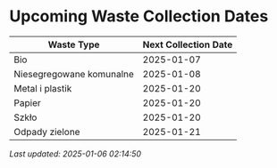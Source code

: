 # Upcoming Waste Collection Dates

| Waste Type | Next Collection Date |
|------------|----------------------|
| Bio | 2025-01-07 |
| Niesegregowane komunalne | 2025-01-08 |
| Metal i plastik | 2025-01-20 |
| Papier | 2025-01-20 |
| Szkło | 2025-01-20 |
| Odpady zielone | 2025-01-21 |


*Last updated: 2025-01-06 02:14:50*
